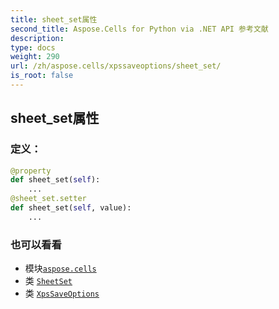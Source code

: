 ```yaml
---
title: sheet_set属性
second_title: Aspose.Cells for Python via .NET API 参考文献
description:
type: docs
weight: 290
url: /zh/aspose.cells/xpssaveoptions/sheet_set/
is_root: false
---
```

## sheet_set属性
### 定义：
```python
@property
def sheet_set(self):
    ...
@sheet_set.setter
def sheet_set(self, value):
    ...
```

### 也可以看看
* 模块[`aspose.cells`](../../)
* 类 [`SheetSet`](/cells/python-net/zh/aspose.cells.rendering/sheetset)
* 类 [`XpsSaveOptions`](/cells/python-net/zh/aspose.cells/xpssaveoptions)
